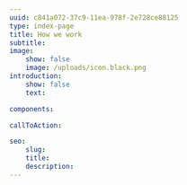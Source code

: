 ```yaml
---
uuid: c841a072-37c9-11ea-978f-2e728ce88125
type: index-page
title: How we work
subtitle:
image:
    show: false
    image: /uploads/icon.black.png
introduction:
    show: false
    text:

components:

callToAction:

seo:
    slug:
    title:
    description:
---
```

